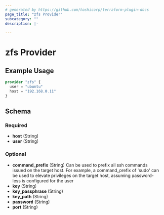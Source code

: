 ```yaml
---
# generated by https://github.com/hashicorp/terraform-plugin-docs
page_title: "zfs Provider"
subcategory: ""
description: |-
  
---
```


# zfs Provider



## Example Usage

```terraform
provider "zfs" {
  user = "ubuntu"
  host = "192.168.0.11"
}
```

<!-- schema generated by tfplugindocs -->
## Schema

### Required

- **host** (String)
- **user** (String)

### Optional

- **command_prefix** (String) Can be used to prefix all ssh commands issued on the target host. For example, a command_prefix of 'sudo' can be used to elevate privileges on the target host, assuming password-less is configured for the user
- **key** (String)
- **key_passphrase** (String)
- **key_path** (String)
- **password** (String)
- **port** (String)
